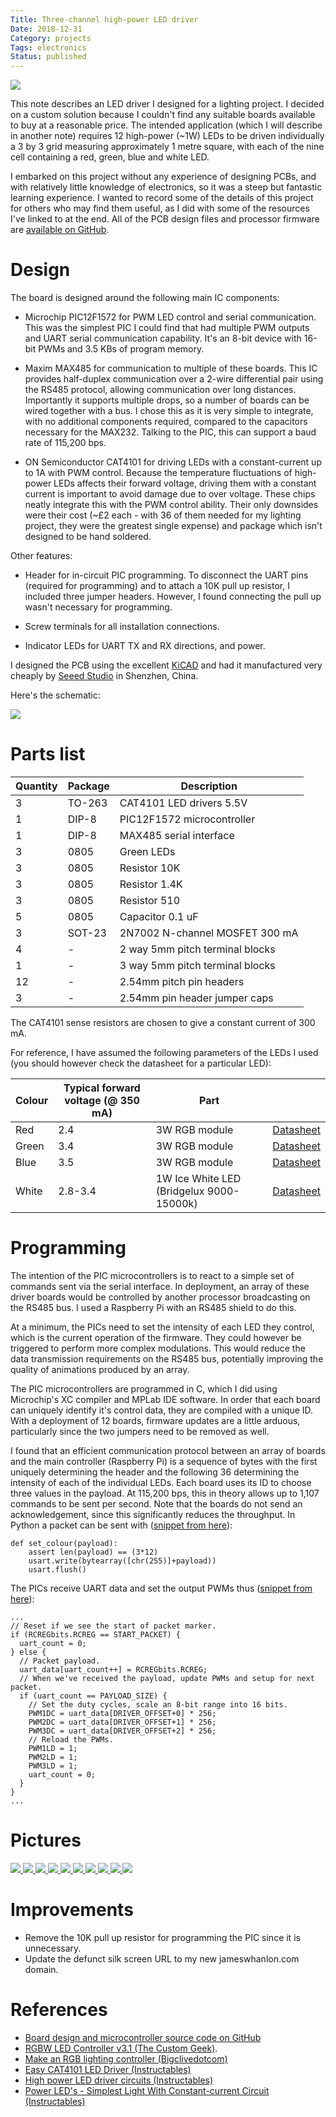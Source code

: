 ```yaml
---
Title: Three-channel high-power LED driver
Date: 2018-12-31
Category: projects
Tags: electronics
Status: published
---
```


<div class="float-right">
<a href="{{'LED-driver/board-layers.png'|asset}}" data-lightbox="led-driver">
  <img class="thumbnail rounded" src="{{'LED-driver/board-layers.png'|thumbnail('400x400')}}">
</a>
</div>

This note describes an LED driver I designed for a lighting project. I decided
on a custom solution because I couldn't find any suitable boards available to
buy at a reasonable price. The intended application (which I will describe in
another note) requires 12 high-power (~1W) LEDs to be driven individually a 3 by 3
grid measuring approximately 1 metre square, with each of the nine cell
containing a red, green, blue and white LED.

I embarked on this project without any experience of designing PCBs, and with
relatively little knowledge of electronics, so it was a steep but fantastic
learning experience. I wanted to record some of the details of this project for
others who may find them useful, as I did with some of the resources I've
linked to at the end. All of the PCB design files and processor firmware are
[available on GitHub](https://github.com/jameshanlon/3C-HP-LED-driver).

# Design

The board is designed around the following main IC components:

- Microchip PIC12F1572 for PWM LED control and serial communication. This was
  the simplest PIC I could find that had multiple PWM outputs and UART serial
communication capability. It's an 8-bit device with 16-bit PWMs and 3.5 KBs of
program memory.

- Maxim MAX485 for communication to multiple of these boards. This IC provides
  half-duplex communication over a 2-wire differential pair using the RS485
protocol, allowing communication over long distances. Importantly it supports
multiple drops, so a number of boards can be wired together with a bus. I chose
this as it is very simple to integrate, with no additional components required,
compared to the capacitors necessary for the MAX232. Talking to the PIC, this
can support a baud rate of 115,200 bps.

- ON Semiconductor CAT4101 for driving LEDs with a constant-current up to 1A
with PWM control. Because the temperature fluctuations of high-power LEDs
affects their forward voltage, driving them with a constant current is
important to avoid damage due to over voltage. These chips neatly integrate
this with the PWM control ability. Their only downsides were their cost (~£2
each - with 36 of them needed for my lighting project, they were the greatest
single expense) and package which isn't designed to be hand soldered.

Other features:

- Header for in-circuit PIC programming. To disconnect the UART pins (required
  for programming) and to attach a 10K pull up resistor, I included three
  jumper headers. However, I found connecting the pull up wasn't necessary for
  programming.

- Screw terminals for all installation connections.

- Indicator LEDs for UART TX and RX directions, and power.

I designed the PCB using the excellent [KiCAD](http://kicad-pcb.org/) and had
it manufactured very cheaply by [Seeed Studio](https://www.seeedstudio.com/fusion_pcb.html)
in Shenzhen, China.

Here's the schematic:

<div class="text-center">
  <a href="{{'LED-driver/schematic.png'|asset}}" data-lightbox="led-driver">
    <img class="rounded" src="{{'LED-driver/schematic.png'|thumbnail('800x800')}}">
  </a>
</div>

# Parts list

| Quantity | Package | Description                     |
| -------- | ------- | --------------------------------|
| 3        | TO-263  | CAT4101 LED drivers 5.5V        |
| 1        | DIP-8   | PIC12F1572 microcontroller      |
| 1        | DIP-8   | MAX485 serial interface         |
| 3        | 0805    | Green LEDs                      |
| 3        | 0805    | Resistor 10K                    |
| 3        | 0805    | Resistor 1.4K                   |
| 3        | 0805    | Resistor 510                    |
| 5        | 0805    | Capacitor 0.1 uF                |
| 3        | SOT-23  | 2N7002 N-channel MOSFET 300 mA  |
| 4        | -       | 2 way 5mm pitch terminal blocks |
| 1        | -       | 3 way 5mm pitch terminal blocks |
| 12       | -       | 2.54mm pitch pin headers        |
| 3        | -       | 2.54mm pin header jumper caps   |

<p></p><!--Add some space after the table-->

The CAT4101 sense resistors are chosen to give a constant current of 300 mA.

For reference, I have assumed the following parameters of the LEDs I
used (you should however check the datasheet for a particular LED):

| Colour  | Typical forward voltage (@ 350 mA) | Part                                     |                |
|---------|------------------------------------|------------------------------------------|----------------|
| Red     | 2.4                                | 3W RGB module                            | [Datasheet][1] |
| Green   | 3.4                                | 3W RGB module                            | [Datasheet][1] |
| Blue    | 3.5                                | 3W RGB module                            | [Datasheet][1] |
| White   | 2.8-3.4                            | 1W Ice White LED (Bridgelux 9000-15000k) | [Datasheet][2] |

[1]: https://www.sparkfun.com/datasheets/Components/LED/COM-08718-datasheet.pdf
[2]: https://futureeden.co.uk/collections/ice-white-bridgelux-power-led-9000-15000k/products/1w-ice-white-led-bridgelux-12000k-with-pcb

<p></p><!--Add some space after the table-->

# Programming

The intention of the PIC microcontrollers is to react to a simple set of
commands sent via the serial interface. In deployment, an array of these driver
boards would be controlled by another processor broadcasting on the RS485 bus.
I used a Raspberry Pi with an RS485 shield to do this.

At a minimum, the PICs need to set the intensity of each LED they control,
which is the current operation of the firmware. They could however be triggered
to perform more complex modulations. This would reduce the data transmission
requirements on the RS485 bus, potentially improving the quality of animations
produced by an array.

The PIC microcontrollers are programmed in C, which I did using Microchip's XC
compiler and MPLab IDE software. In order that each board can uniquely identify
it's control data, they are compiled with a unique ID. With a deployment of 12
boards, firmware updates are a little arduous, particularly since the two
jumpers need to be removed as well.

I found that an efficient communication protocol between an array of boards
and the main controller (Raspberry Pi) is a sequence of bytes with the first
uniquely determining the header and the following 36 determining the intensity
of each of the individual LEDs. Each board uses its ID to choose three values
in the payload. At 115,200 bps, this in theory allows up to 1,107 commands to
be sent per second. Note that the boards do not send an acknowledgement, since
this significantly reduces the throughput. In Python a packet can be sent with
([snippet from here](https://github.com/jameshanlon/rgb-stacks/blob/master/rgbstacks.py)):

```
def set_colour(payload):
    assert len(payload) == (3*12)
    usart.write(bytearray([chr(255)]+payload))
    usart.flush()
```

The PICs receive UART data and set the output PWMs thus
([snippet from here](https://github.com/jameshanlon/rgb-stacks/blob/master/PIC/main.c)):

```
...
// Reset if we see the start of packet marker.
if (RCREGbits.RCREG == START_PACKET) {
  uart_count = 0;
} else {
  // Packet payload.
  uart_data[uart_count++] = RCREGbits.RCREG;
  // When we've received the payload, update PWMs and setup for next packet.
  if (uart_count == PAYLOAD_SIZE) {
    // Set the duty cycles, scale an 8-bit range into 16 bits.
    PWM1DC = uart_data[DRIVER_OFFSET+0] * 256;
    PWM2DC = uart_data[DRIVER_OFFSET+1] * 256;
    PWM3DC = uart_data[DRIVER_OFFSET+2] * 256;
    // Reload the PWMs.
    PWM1LD = 1;
    PWM2LD = 1;
    PWM3LD = 1;
    uart_count = 0;
  }
}
...
```

# Pictures

<div class="text-center">
  <a href="{{'LED-driver/unpopulated-boards.jpg'|asset}}" data-lightbox="led-driver">
    <img class="thumbnail rounded" src="{{'LED-driver/unpopulated-boards.jpg'|thumbnail('320x320')}}">
  </a>
  <a href="{{'LED-driver/assembled-1.jpg'|asset}}" data-lightbox="led-driver">
    <img class="thumbnail rounded" src="{{'LED-driver/assembled-1.jpg'|thumbnail('320x320')}}">
  </a>
  <a href="{{'LED-driver/assembled-2.jpg'|asset}}" data-lightbox="led-driver">
    <img class="thumbnail rounded" src="{{'LED-driver/assembled-2.jpg'|thumbnail('320x320')}}">
  </a>
  <a href="{{'LED-driver/assembled-programmer.jpg'|asset}}" data-lightbox="led-driver">
    <img class="thumbnail rounded" src="{{'LED-driver/assembled-programmer.jpg'|thumbnail('320x320')}}">
  </a>
  <a href="{{'LED-driver/assembled-top.jpg'|asset}}" data-lightbox="led-driver">
    <img class="thumbnail rounded" src="{{'LED-driver/assembled-top.jpg'|thumbnail('320x320')}}">
  </a>
  <a href="{{'LED-driver/array-1.jpg'|asset}}" data-lightbox="led-driver">
    <img class="thumbnail rounded" src="{{'LED-driver/array-1.jpg'|thumbnail('320x320')}}">
  </a>
  <a href="{{'LED-driver/array-2.jpg'|asset}}" data-lightbox="led-driver">
    <img class="thumbnail rounded" src="{{'LED-driver/array-2.jpg'|thumbnail('320x320')}}">
  </a>
  <a href="{{'LED-driver/4up-1.jpg'|asset}}" data-lightbox="led-driver">
    <img class="thumbnail rounded" src="{{'LED-driver/4up-1.jpg'|thumbnail('320x320')}}">
  </a>
  <a href="{{'LED-driver/4up-2.jpg'|asset}}" data-lightbox="led-driver">
    <img class="thumbnail rounded" src="{{'LED-driver/4up-2.jpg'|thumbnail('320x320')}}">
  </a>
  <a href="{{'LED-driver/8up.jpg'|asset}}" data-lightbox="led-driver">
    <img class="thumbnail rounded" src="{{'LED-driver/8up.jpg'|thumbnail('320x320')}}">
  </a>
</div>

# Improvements

- Remove the 10K pull up resistor for programming the PIC since it is
  unnecessary.
- Update the defunct silk screen URL to my new jameswhanlon.com domain.

# References

- [Board design and microcontroller source code on GitHub](https://github.com/jameshanlon/3C-HP-LED-driver)
- [RGBW LED Controller v3.1 (The Custom Geek)](http://thecustomgeek.com/2013/12/28/rgbw31/).
- [Make an RGB lighting controller (Bigclivedotcom)](http://www.bigclive.com/newrgb.htm)
- [Easy CAT4101 LED Driver (Instructables)](https://www.instructables.com/id/Easy-CAT4101-LED-Driver/)
- [High power LED driver circuits (Instructables)](https://www.instructables.com/id/Circuits-for-using-High-Power-LED-s/)
- [Power LED's - Simplest Light With Constant-current Circuit (Instructables)](https://www.instructables.com/id/Power-LED-s---simplest-light-with-constant-current/)

